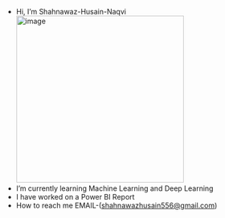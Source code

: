 - Hi, I’m Shahnawaz-Husain-Naqvi                                                                                                                                                                                                                                                                                                               <img width="333" alt="image" src="https://github.com/Shahnawaz-Husain-Naqvi/Shahnawaz-Husain-Naqvi/assets/157488204/1b8dc376-bd6f-4f88-9f0f-ae229e2e8d2f">                                                     
- I’m currently learning Machine Learning and Deep Learning
- I have worked on a Power BI Report 
- How to reach me EMAIL-(shahnawazhusain556@gmail.com)



